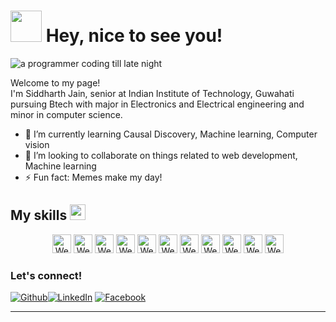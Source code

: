 <h1><img src="https://media.giphy.com/media/mGcNjsfWAjY5AEZNw6/giphy.gif" width="50"/> Hey, nice to see you!</h1>

![a programmer coding till late night](https://media.giphy.com/media/xUA7bdpLxQhsSQdyog/giphy.gif)

<p>Welcome to my page! </br> I'm Siddharth Jain, senior at Indian Institute of Technology, Guwahati pursuing Btech with major in Electronics and Electrical engineering and minor in computer science.</p>

- 🌱 I’m currently learning Causal Discovery, Machine learning, Computer vision
- 👯 I’m looking to collaborate on things related to web development, Machine learning
- ⚡ Fun fact: Memes make my day!

<h2>My skills <img src="https://emojis.slackmojis.com/emojis/images/1563481435/6017/meow_cookie.png?1563481435" width="25"/></h2>
<p style= "text-align:center">
  <img alt="Webpack" src="https://emojis.slackmojis.com/emojis/images/1450441296/151/javascript.png?1450441296" width="30"/> 
  <img alt="Webpack" src="https://emojis.slackmojis.com/emojis/images/1497185511/2411/css.jpg?1497185511" width="30"/> 
  <img alt="Webpack" src="https://emojis.slackmojis.com/emojis/images/1483054030/1541/django.png?1483054030" width="30"/> 
  <img alt="Webpack" src="https://emojis.slackmojis.com/emojis/images/1450822151/257/github.png?1450822151" width="30"/> 
  <img alt="Webpack" src="https://emojis.slackmojis.com/emojis/images/1501021339/341/git.png?1501021339" width="30"/> 
  <img alt="Webpack" src="https://emojis.slackmojis.com/emojis/images/1470343792/719/html5.png?1470343792" width="30"/> 
  <img alt="Webpack" src="https://emojis.slackmojis.com/emojis/images/1450470347/198/postgresql.png?1450470347" width="30"/> 
  <img alt="Webpack" src="https://emojis.slackmojis.com/emojis/images/1450319444/32/python.png?1450319444" width="30"/> 
  <img alt="Webpack" src="https://emojis.slackmojis.com/emojis/images/1479745458/1383/typescript.png?1479745458" width="30"/>  
  <img alt="Webpack" src="https://emojis.slackmojis.com/emojis/images/1482348830/1512/jquery.png?1482348830" width="30"/> 
  <img alt="Webpack" src="https://emojis.slackmojis.com/emojis/images/1470342937/707/angular.png?1470342937" width="30"/> 
</p>

<h3>Let's connect!</h3>
<p><a href="https://github.com/sjain24" target="_blank"><img alt="Github" src="https://img.shields.io/badge/GitHub-%2312100E.svg?&style=for-the-badge&logo=Github&logoColor=white" /></a><a href="https://www.linkedin.com/in/sid24jain/" target="_blank"><img alt="LinkedIn" src="https://img.shields.io/badge/linkedin-%230077B5.svg?&style=for-the-badge&logo=linkedin&logoColor=white" /></a> <a href="https://www.facebook.com/siddharth24jain" target="_blank"><img alt="Facebook" src="https://img.shields.io/badge/facebook-%2312100E.svg?&style=for-the-badge&logo=facebook&logoColor=blue" /></a>
</p>

------------

